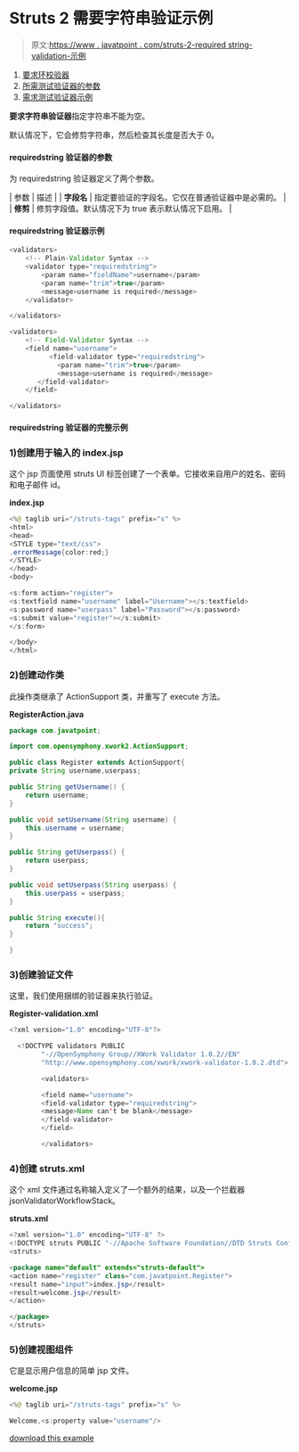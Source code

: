 # Struts 2 需要字符串验证示例

> 原文:[https://www . javatpoint . com/struts-2-required string-validation-示例](https://www.javatpoint.com/struts-2-requiredstring-validation-example)

1.  [要求环校验器](#)
2.  [所需测试验证器的参数](#)
3.  [需求测试验证器示例](#)

**要求字符串验证器**指定字符串不能为空。

默认情况下，它会修剪字符串，然后检查其长度是否大于 0。

#### requiredstring 验证器的参数

为 requiredstring 验证器定义了两个参数。

| 参数 | 描述 |
| **字段名** | 指定要验证的字段名。它仅在普通验证器中是必需的。 |
| **修剪** | 修剪字段值。默认情况下为 true 表示默认情况下启用。 |

#### requiredstring 验证器示例

```java
<validators>
    <!-- Plain-Validator Syntax -->
    <validator type="requiredstring">
        <param name="fieldName">username</param>
        <param name="trim">true</param>
        <message>username is required</message>
    </validator>

</validators>

```

```java
<validators>
    <!-- Field-Validator Syntax -->
    <field name="username">
    	  <field-validator type="requiredstring">
            <param name="trim">true</param>
            <message>username is required</message>
       </field-validator>
    </field>

</validators>

```

#### requiredstring 验证器的完整示例

### 1)创建用于输入的 index.jsp

这个 jsp 页面使用 struts UI 标签创建了一个表单。它接收来自用户的姓名、密码和电子邮件 id。

**index.jsp**

```java
<%@ taglib uri="/struts-tags" prefix="s" %>
<html>
<head>
<STYLE type="text/css">
.errorMessage{color:red;}
</STYLE>
</head>
<body>

<s:form action="register">
<s:textfield name="username" label="Username"></s:textfield>
<s:password name="userpass" label="Password"></s:password>
<s:submit value="register"></s:submit>
</s:form>

</body>
</html>

```

### 2)创建动作类

此操作类继承了 ActionSupport 类，并重写了 execute 方法。

**RegisterAction.java**

```java
package com.javatpoint;

import com.opensymphony.xwork2.ActionSupport;

public class Register extends ActionSupport{
private String username,userpass;

public String getUsername() {
	return username;
}

public void setUsername(String username) {
	this.username = username;
}

public String getUserpass() {
	return userpass;
}

public void setUserpass(String userpass) {
	this.userpass = userpass;
}

public String execute(){
	return "success";
}

}

```

### 3)创建验证文件

这里，我们使用捆绑的验证器来执行验证。

**Register-validation.xml**

```java
<?xml version="1.0" encoding="UTF-8"?>

  <!DOCTYPE validators PUBLIC 
  		"-//OpenSymphony Group//XWork Validator 1.0.2//EN" 
  		"http://www.opensymphony.com/xwork/xwork-validator-1.0.2.dtd">

  		<validators>

  		<field name="username">
  		<field-validator type="requiredstring">
  		<message>Name can't be blank</message>
  		</field-validator>
  		</field>

  		</validators>

```

### 4)创建 struts.xml

这个 xml 文件通过名称输入定义了一个额外的结果，以及一个拦截器 jsonValidatorWorkflowStack。

**struts.xml**

```java
<?xml version="1.0" encoding="UTF-8" ?>
<!DOCTYPE struts PUBLIC "-//Apache Software Foundation//DTD Struts Configuration 2.1//EN" "http://struts.apache.org/dtds/struts-2.1.dtd">
<struts>

<package name="default" extends="struts-default">
<action name="register" class="com.javatpoint.Register">
<result name="input">index.jsp</result>
<result>welcome.jsp</result>
</action>

</package>
</struts>    

```

### 5)创建视图组件

它是显示用户信息的简单 jsp 文件。

**welcome.jsp**

```java
<%@ taglib uri="/struts-tags" prefix="s" %>

Welcome,<s:property value="username"/>

```

[download this example](https://static.javatpoint.com/src/st/ajaxvalidation.zip)